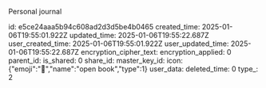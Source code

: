 Personal journal

id: e5ce24aaa5b94c608ad2d3d5be4b0465
created_time: 2025-01-06T19:55:01.922Z
updated_time: 2025-01-06T19:55:22.687Z
user_created_time: 2025-01-06T19:55:01.922Z
user_updated_time: 2025-01-06T19:55:22.687Z
encryption_cipher_text: 
encryption_applied: 0
parent_id: 
is_shared: 0
share_id: 
master_key_id: 
icon: {"emoji":"📖","name":"open book","type":1}
user_data: 
deleted_time: 0
type_: 2